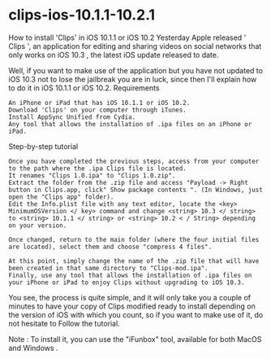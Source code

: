 # clips-ios-10.1.1-10.2.1
How to install 'Clips' in iOS 10.1.1 or iOS 10.2
Yesterday Apple released ' Clips ', an application for editing and sharing videos on social networks that only works on iOS 10.3 , the latest iOS update released to date.

Well, if you want to make use of the application but you have not updated to iOS 10.3 not to lose the jailbreak you are in luck, since then I'll explain how to do it in iOS 10.1.1 or iOS 10.2.
Requirements

    An iPhone or iPad that has iOS 10.1.1 or iOS 10.2.
    Download 'Clips' on your computer through iTunes.
    Install AppSync Unified from Cydia.
    Any tool that allows the installation of .ipa files on an iPhone or iPad. 

Step-by-step tutorial

    Once you have completed the previous steps, access from your computer to the path where the .ipa Clips file is located.
    It renames "Clips 1.0.ipa" to "Clips 1.0.zip".
    Extract the folder from the .zip file and access "Payload -> Right button in Clips.app, click" Show package contents ". (In Windows, just open the "Clips app" folder).
    Edit the Info.plist file with any text editor, locate the <key> MinimumOSVersion </ key> command and change <string> 10.3 </ string> to <string> 10.1.1 </ string> or <string> 10.2 < / String> depending on your version. 

    Once changed, return to the main folder (where the four initial files are located), select them and choose "compress 4 files". 

    At this point, simply change the name of the .zip file that will have been created in that same directory to "Clips-mod.ipa".
    Finally, use any tool that allows the installation of .ipa files on your iPhone or iPad to enjoy Clips without upgrading to iOS 10.3. 

You see, the process is quite simple, and it will only take you a couple of minutes to have your copy of Clips modified ready to install depending on the version of iOS with which you count, so if you want to make use of it, do not hesitate to Follow the tutorial.

Note : To install it, you can use the "iFunbox" tool, available for both MacOS and Windows .
